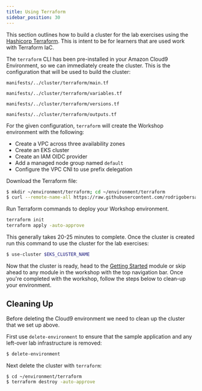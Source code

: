 ```yaml
---
title: Using Terraform
sidebar_position: 30
---
```


This section outlines how to build a cluster for the lab exercises using the [Hashicorp Terraform](https://developer.hashicorp.com/terraform). This is intent to be for learners that are used work with Terraform IaC.

The `terraform` CLI has been pre-installed in your Amazon Cloud9 Environment, so we can immediately create the cluster. This is the configuration that will be used to build the cluster:

```file hidePath=true
manifests/../cluster/terraform/main.tf
```

```file hidePath=true
manifests/../cluster/terraform/variables.tf
```

```file hidePath=true
manifests/../cluster/terraform/versions.tf
```

```file hidePath=true
manifests/../cluster/terraform/outputs.tf
```

For the given configuration, `terraform` will create the Workshop environment with the following:
- Create a VPC across three availability zones
- Create an EKS cluster
- Create an IAM OIDC provider
- Add a managed node group named `default`
- Configure the VPC CNI to use prefix delegation

Download the Terraform file:

```bash test=false
$ mkdir ~/environment/terraform; cd ~/environment/terraform
$ curl --remote-name-all https://raw.githubusercontent.com/rodrigobersa/eks-workshop-v2/cluster/terraform/cluster/terraform/{main.tf,variables.tf,versions.tf,outputs.tf}
```

Run Terraform commands to deploy your Workshop environment.

```bash test=false
terraform init
terraform apply -auto-approve
```

This generally takes 20-25 minutes to complete. Once the cluster is created run this command to use the cluster for the lab exercises:

```bash test=false
$ use-cluster $EKS_CLUSTER_NAME
```

Now that the cluster is ready, head to the [Getting Started](/docs/introduction/getting-started) module or skip ahead to any module in the workshop with the top navigation bar. Once you're completed with the workshop, follow the steps below to clean-up your environment.

## Cleaning Up

Before deleting the Cloud9 environment we need to clean up the cluster that we set up above.

First use `delete-environment` to ensure that the sample application and any left-over lab infrastructure is removed:

```bash test=false
$ delete-environment
```

Next delete the cluster with `terraform`:

```bash test=false
$ cd ~/environment/terraform
$ terraform destroy -auto-approve
```